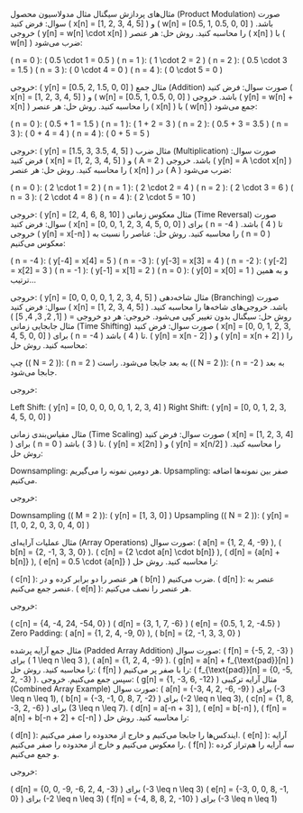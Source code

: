 مثال‌های پردازش سیگنال
مثال مدولاسیون محصول (Product Modulation)
صورت سوال:
فرض کنید ( x[n] = [1, 2, 3, 4, 5] ) و ( w[n] = [0.5, 1, 0.5, 0, 0] ) باشد. خروجی ( y[n] = w[n] \cdot x[n] ) را محاسبه کنید.
روش حل:
هر عنصر ( x[n] ) با ( w[n] ) ضرب می‌شود:

( n = 0 ): ( 0.5 \cdot 1 = 0.5 )
( n = 1 ): ( 1 \cdot 2 = 2 )
( n = 2 ): ( 0.5 \cdot 3 = 1.5 )
( n = 3 ): ( 0 \cdot 4 = 0 )
( n = 4 ): ( 0 \cdot 5 = 0 )

خروجی:
( y[n] = [0.5, 2, 1.5, 0, 0] )
مثال جمع (Addition)
صورت سوال:
فرض کنید ( x[n] = [1, 2, 3, 4, 5] ) و ( w[n] = [0.5, 1, 0.5, 0, 0] ) باشد. خروجی ( y[n] = w[n] + x[n] ) را محاسبه کنید.
روش حل:
هر عنصر ( x[n] ) با ( w[n] ) جمع می‌شود:

( n = 0 ): ( 0.5 + 1 = 1.5 )
( n = 1 ): ( 1 + 2 = 3 )
( n = 2 ): ( 0.5 + 3 = 3.5 )
( n = 3 ): ( 0 + 4 = 4 )
( n = 4 ): ( 0 + 5 = 5 )

خروجی:
( y[n] = [1.5, 3, 3.5, 4, 5] )
مثال ضرب (Multiplication)
صورت سوال:
فرض کنید ( x[n] = [1, 2, 3, 4, 5] ) و ( A = 2 ) باشد. خروجی ( y[n] = A \cdot x[n] ) را محاسبه کنید.
روش حل:
هر عنصر ( x[n] ) در ( A ) ضرب می‌شود:

( n = 0 ): ( 2 \cdot 1 = 2 )
( n = 1 ): ( 2 \cdot 2 = 4 )
( n = 2 ): ( 2 \cdot 3 = 6 )
( n = 3 ): ( 2 \cdot 4 = 8 )
( n = 4 ): ( 2 \cdot 5 = 10 )

خروجی:
( y[n] = [2, 4, 6, 8, 10] )
مثال معکوس زمانی (Time Reversal)
صورت سوال:
فرض کنید ( x[n] = [0, 0, 1, 2, 3, 4, 5, 0, 0] ) برای ( n = -4 ) تا ( 4 ) باشد. خروجی ( y[n] = x[-n] ) را محاسبه کنید.
روش حل:
عناصر را نسبت به ( n = 0 ) معکوس می‌کنیم:

( n = -4 ): ( y[-4] = x[4] = 5 )
( n = -3 ): ( y[-3] = x[3] = 4 )
( n = -2 ): ( y[-2] = x[2] = 3 )
( n = -1 ): ( y[-1] = x[1] = 2 )
( n = 0 ): ( y[0] = x[0] = 1 )
و به همین ترتیب...

خروجی:
( y[n] = [0, 0, 0, 0, 1, 2, 3, 4, 5] )
مثال شاخه‌دهی (Branching)
صورت سوال:
فرض کنید ( x[n] = [1, 2, 3, 4, 5] ) باشد. خروجی‌های شاخه‌ها را محاسبه کنید.
روش حل:
سیگنال بدون تغییر کپی می‌شود.
خروجی:
هر دو خروجی = ( [1, 2, 3, 4, 5] )
مثال جابجایی زمانی (Time Shifting)
صورت سوال:
فرض کنید ( x[n] = [0, 0, 1, 2, 3, 4, 5, 0, 0] ) برای ( n = -4 ) تا ( 4 ) باشد. ( y[n] = x[n - 2] ) و ( y[n] = x[n + 2] ) را محاسبه کنید.
روش حل:

چپ (( N = 2 )): ( n = 2 ) به بعد جابجا می‌شود.
راست (( N = 2 )): ( n = -2 ) به بعد جابجا می‌شود.

خروجی:

Left Shift: ( y[n] = [0, 0, 0, 0, 0, 1, 2, 3, 4] )
Right Shift: ( y[n] = [0, 0, 1, 2, 3, 4, 5, 0, 0] )

مثال مقیاس‌بندی زمانی (Time Scaling)
صورت سوال:
فرض کنید ( x[n] = [1, 2, 3, 4] ) برای ( n = 0 ) تا ( 3 ) باشد. ( y[n] = x[2n] ) و ( y[n] = x[n/2] ) را محاسبه کنید.
روش حل:

Downsampling: هر دومین نمونه را می‌گیریم.
Upsampling: صفر بین نمونه‌ها اضافه می‌کنیم.

خروجی:

Downsampling (( M = 2 )): ( y[n] = [1, 3, 0] )
Upsampling (( N = 2 )): ( y[n] = [1, 0, 2, 0, 3, 0, 4, 0] )

مثال عملیات آرایه‌ای (Array Operations)
صورت سوال:
( a[n] = {1, 2, 4, -9} ), ( b[n] = {2, -1, 3, 3, 0} ). ( c[n] = {2 \cdot a[n] \cdot b[n]} ), ( d[n] = {a[n] + b[n]} ), ( e[n] = 0.5 \cdot {a[n]} ) را محاسبه کنید.
روش حل:

( c[n] ): هر عنصر را دو برابر کرده و در ( b[n] ) ضرب می‌کنیم.
( d[n] ): عنصر به عنصر جمع می‌کنیم.
( e[n] ): هر عنصر را نصف می‌کنیم.

خروجی:

( c[n] = {4, -4, 24, -54, 0} )
( d[n] = {3, 1, 7, -6} )
( e[n] = {0.5, 1, 2, -4.5} )
Zero Padding: ( a[n] = {1, 2, 4, -9, 0} ), ( b[n] = {2, -1, 3, 3, 0} )

مثال جمع آرایه پرشده (Padded Array Addition)
صورت سوال:
( f[n] = {-5, 2, -3} ) برای ( 1 \leq n \leq 3 ), ( a[n] = {1, 2, 4, -9} ). ( g[n] = a[n] + f_{\text{pad}}[n] ) را محاسبه کنید.
روش حل:
( f[n] ) را با صفر پر می‌کنیم: ( f_{\text{pad}}[n] = {0, -5, 2, -3} ). سپس جمع می‌کنیم.
خروجی:
( g[n] = {1, -3, 6, -12} )
مثال آرایه ترکیبی (Combined Array Example)
صورت سوال:
( a[n] = {-3, 4, 2, -6, -9} ) برای (-3 \leq n \leq 1), ( b[n] = {-3, -1, 0, 8, 7, -2} ) برای (-2 \leq n \leq 3), ( c[n] = {1, 8, -3, 2, -6} ) برای (3 \leq n \leq 7). ( d[n] = a[-n + 3] ), ( e[n] = b[-n] ), ( f[n] = a[n] + b[-n + 2] + c[-n] ) را محاسبه کنید.
روش حل:

( d[n] ): ایندکس‌ها را جابجا می‌کنیم و خارج از محدوده را صفر می‌کنیم.
( e[n] ): آرایه را معکوس می‌کنیم و خارج از محدوده را صفر می‌کنیم.
( f[n] ): سه آرایه را هم‌تراز کرده و جمع می‌کنیم.

خروجی:

( d[n] = {0, 0, -9, -6, 2, 4, -3} ) برای (-3 \leq n \leq 3)
( e[n] = {-3, 0, 0, 8, -1, 0} ) برای (-2 \leq n \leq 3)
( f[n] = {-4, 8, 8, 2, -10} ) برای (-3 \leq n \leq 1)

